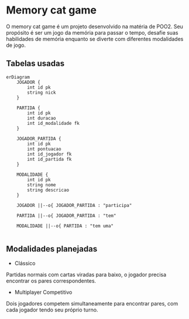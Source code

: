 # Memory cat game
O memory cat game é um projeto desenvolvido na matéria de POO2. Seu propósito é ser um jogo da memória para passar o tempo, desafie suas habilidades de memória enquanto se diverte com diferentes modalidades de jogo.

## Tabelas usadas

```mermaid
erDiagram
    JOGADOR {
        int id pk
        string nick
    }

    PARTIDA {
        int id pk
        int duracao
        int id_modalidade fk
    }

    JOGADOR_PARTIDA {
        int id pk
        int pontuacao
        int id_jogador fk
        int id_partida fk
    }

    MODALIDADE {
        int id pk
        string nome
        string descricao
    }

    JOGADOR ||--o{ JOGADOR_PARTIDA : "participa"

    PARTIDA ||--o{ JOGADOR_PARTIDA : "tem"

    MODALIDADE ||--o{ PARTIDA : "tem uma"
   
```

## Modalidades planejadas

- Clássico

Partidas normais com cartas viradas para baixo, o jogador precisa encontrar os pares correspondentes.

- Multiplayer Competitivo

Dois jogadores competem simultaneamente para encontrar pares, com cada jogador tendo seu próprio turno.